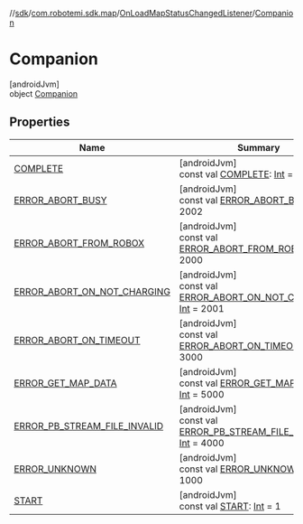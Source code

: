 //[sdk](../../../../index.md)/[com.robotemi.sdk.map](../../index.md)/[OnLoadMapStatusChangedListener](../index.md)/[Companion](index.md)

# Companion

[androidJvm]\
object [Companion](index.md)

## Properties

| Name | Summary |
|---|---|
| [COMPLETE](-c-o-m-p-l-e-t-e.md) | [androidJvm]<br>const val [COMPLETE](-c-o-m-p-l-e-t-e.md): [Int](https://kotlinlang.org/api/latest/jvm/stdlib/kotlin/-int/index.html) = 0 |
| [ERROR_ABORT_BUSY](-e-r-r-o-r_-a-b-o-r-t_-b-u-s-y.md) | [androidJvm]<br>const val [ERROR_ABORT_BUSY](-e-r-r-o-r_-a-b-o-r-t_-b-u-s-y.md): [Int](https://kotlinlang.org/api/latest/jvm/stdlib/kotlin/-int/index.html) = 2002 |
| [ERROR_ABORT_FROM_ROBOX](-e-r-r-o-r_-a-b-o-r-t_-f-r-o-m_-r-o-b-o-x.md) | [androidJvm]<br>const val [ERROR_ABORT_FROM_ROBOX](-e-r-r-o-r_-a-b-o-r-t_-f-r-o-m_-r-o-b-o-x.md): [Int](https://kotlinlang.org/api/latest/jvm/stdlib/kotlin/-int/index.html) = 2000 |
| [ERROR_ABORT_ON_NOT_CHARGING](-e-r-r-o-r_-a-b-o-r-t_-o-n_-n-o-t_-c-h-a-r-g-i-n-g.md) | [androidJvm]<br>const val [ERROR_ABORT_ON_NOT_CHARGING](-e-r-r-o-r_-a-b-o-r-t_-o-n_-n-o-t_-c-h-a-r-g-i-n-g.md): [Int](https://kotlinlang.org/api/latest/jvm/stdlib/kotlin/-int/index.html) = 2001 |
| [ERROR_ABORT_ON_TIMEOUT](-e-r-r-o-r_-a-b-o-r-t_-o-n_-t-i-m-e-o-u-t.md) | [androidJvm]<br>const val [ERROR_ABORT_ON_TIMEOUT](-e-r-r-o-r_-a-b-o-r-t_-o-n_-t-i-m-e-o-u-t.md): [Int](https://kotlinlang.org/api/latest/jvm/stdlib/kotlin/-int/index.html) = 3000 |
| [ERROR_GET_MAP_DATA](-e-r-r-o-r_-g-e-t_-m-a-p_-d-a-t-a.md) | [androidJvm]<br>const val [ERROR_GET_MAP_DATA](-e-r-r-o-r_-g-e-t_-m-a-p_-d-a-t-a.md): [Int](https://kotlinlang.org/api/latest/jvm/stdlib/kotlin/-int/index.html) = 5000 |
| [ERROR_PB_STREAM_FILE_INVALID](-e-r-r-o-r_-p-b_-s-t-r-e-a-m_-f-i-l-e_-i-n-v-a-l-i-d.md) | [androidJvm]<br>const val [ERROR_PB_STREAM_FILE_INVALID](-e-r-r-o-r_-p-b_-s-t-r-e-a-m_-f-i-l-e_-i-n-v-a-l-i-d.md): [Int](https://kotlinlang.org/api/latest/jvm/stdlib/kotlin/-int/index.html) = 4000 |
| [ERROR_UNKNOWN](-e-r-r-o-r_-u-n-k-n-o-w-n.md) | [androidJvm]<br>const val [ERROR_UNKNOWN](-e-r-r-o-r_-u-n-k-n-o-w-n.md): [Int](https://kotlinlang.org/api/latest/jvm/stdlib/kotlin/-int/index.html) = 1000 |
| [START](-s-t-a-r-t.md) | [androidJvm]<br>const val [START](-s-t-a-r-t.md): [Int](https://kotlinlang.org/api/latest/jvm/stdlib/kotlin/-int/index.html) = 1 |
